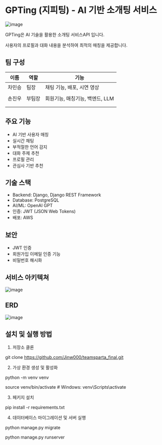 # GPTing (지피팅) - AI 기반 소개팅 서비스
![image](https://github.com/user-attachments/assets/ee0fec20-ae0d-43f4-bc4d-0447d0fe1e4e)

GPTing은 AI 기술을 활용한 소개팅 서비스API 입니다. 

사용자의 프로필과 대화 내용을 분석하여 최적의 매칭을 제공합니다.

## 팀 구성
| **이름** | **역할**            | **기능**                          |
|:------------:|--------------------------|----------------------------------|
|   차민승   | 팀장 | 채팅 기능, 배포, 시연 영상 |
|      |  |                   | 
|   손진우   | 부팀장 | 회원기능, 매칭기능, 백엔드, LLM |
|      |  |                   |
|      |  |                   |

## 주요 기능

- AI 기반 사용자 매칭
- 실시간 채팅
- 부적절한 언어 감지
- 대화 주제 추천
- 프로필 관리
- 관심사 기반 추천

## 기술 스택

- Backend: Django, Django REST Framework
- Database: PostgreSQL
- AI/ML: OpenAI GPT
- 인증: JWT (JSON Web Tokens)
- 배포: AWS

## 보안
- JWT 인증
- 회원가입 이메일 인증 기능
- 비밀번호 해시화

## 서비스 아키텍쳐
![image](https://github.com/user-attachments/assets/d0829a34-efb8-44d1-9796-0d6ddd666b7e)

## ERD
![image](https://github.com/Jinw000/teamsparta_final/issues/9#issue-2609810408)

## 설치 및 실행 방법

1. 저장소 클론

git clone https://github.com/Jinw000/teamsparta_final.git

2. 가상 환경 생성 및 활성화

python -m venv venv

source venv/bin/activate # Windows: venv\Scripts\activate

3. 페키지 설치

pip install -r requirements.txt


4. 데이터베이스 마이그레이션 및 서버 실행

python manage.py migrate

python manage.py runserver


